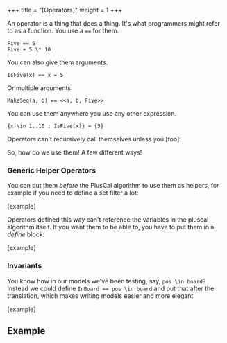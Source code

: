 +++
title = "[Operators]"
weight = 1
+++

An operator is a thing that does a thing. It's what programmers might refer to as a function. You use a `==` for them.

```
Five == 5
Five + 5 \* 10
```

You can also give them arguments.

```
IsFive(x) == x = 5
```

Or multiple arguments.

```
MakeSeq(a, b) == <<a, b, Five>>
```

You can use them anywhere you use any other expression.

```
{x \in 1..10 : IsFive(x)} = {5}
```

Operators can't recursively call themselves unless you [foo]:

So, how do we use them! A few different ways!

### Generic Helper Operators

You can put them _before_ the PlusCal algorithm to use them as helpers, for example if you need to define a set filter a lot:

[example]

Operators defined this way can't reference the variables in the pluscal algorithm itself. If you want them to be able to, you have to put them in a _define_ block:

[example]

### Invariants

You know how in our models we've been testing, say, `pos \in board`? Instead we could define `InBoard == pos \in board` and put that after the translation, which makes writing models easier and more elegant.

[example]

## Example
